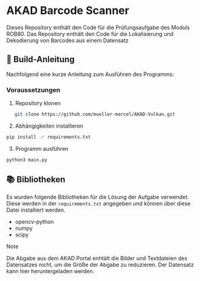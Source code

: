 # AKAD Barcode Scanner

Dieses Repository enthält den Code für die Prüfungsaufgabe des Moduls ROB80. Das Repository enthält den Code für die Lokalisierung und Dekodierung von Barcodes aus einem Datensatz

## 🔧 Build-Anleitung

Nachfolgend eine kurze Anleitung zum Ausführen des Programms:

### Voraussetzungen

1. Repository klonen
```bash
   git clone https://github.com/mueller-marcel/AKAD-Vulkan.git
```

2. Abhängigkeiten installieren
```bash
pip install -r requirements.txt
```

3. Programm ausführen
```bash
python3 main.py
```

## 📚 Bibliotheken

Es wurden folgende Bibliotheken für die Lösung der Aufgabe verwendet. Diese werden in der `requirements.txt` angegeben und können über diese Datei installiert werden.

- opencv-python
- numpy
- scipy

> [!NOTE]  
> Die Abgabe aus dem AKAD Portal enhtält die Bilder und Textdateien des Datensatzes nicht, um die Größe der Abgabe zu reduzieren.
> Der Datensatz kann hier heruntergeladen werden.
